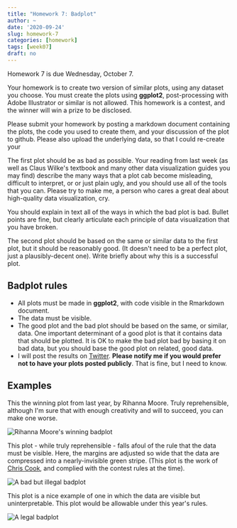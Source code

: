 ```yaml
---
title: "Homework 7: Badplot"
author: ~
date: '2020-09-24'
slug: homework-7
categories: [homework]
tags: [week07]
draft: no
---
```


Homework 7 is due Wednesday, October 7.

<!--more-->

Your homework is to create two version of similar plots, using any dataset you choose. You must create the plots using **ggplot2**, post-processing with Adobe Illustrator or similar is not allowed. This homework is a contest, and the winner will win a prize to be disclosed.

Please submit your homework by posting a markdown document containing the plots, the code you used to create them, and your discussion of the plot to github. Please also upload the underlying data, so that I could re-create your 

The first plot should be as bad as possible. Your reading from last week (as well as Claus Wilke's textbook and many other data visualization guides you may find) describe the many ways that a plot cab become misleading, difficult to interpret, or or just plain ugly, and you should use all of the tools that you can. Please try to make me, a person who cares a great deal about high-quality data visualization, cry.

You should explain in text all of the ways in which the bad plot is bad. Bullet points are fine, but clearly articulate each principle of data visualization that you have broken.

The second plot should be based on the same or similar data to the first plot, but it should be reasonably good. (It doesn't need to be a perfect plot, just a plausibly-decent one).  Write briefly about why this is a successful plot.

## Badplot rules

* All plots must be made in **ggplot2**, with code visible in the Rmarkdown document.
* The data must be visible. 
* The good plot and the bad plot should be based on the same, or similar, data. One important determinant of a good plot is that it contains data that should be plotted. It is OK to make the bad plot bad by basing it on bad data, but you should base the good plot on related, good data.
* I will post the results on [Twitter](https://www.twitter.com/drdrewsteen). **Please notify me if you would prefer not to have your plots posted publicly**. That is fine, but I need to know.

## Examples

This the winning plot from last year, by Rihanna Moore. Truly reprehensible, although I'm sure that with enough creativity and will to succeed, you can make one worse.

![Rihanna Moore's winning badplot](/data_analysis_2020/homework/2020-09-23-homework-7-badplot_files/rihanna_plot.jpeg)

This plot - while truly reprehensible - falls afoul of the rule that the data must be visible. Here, the margins are adjusted so wide that the data are compressed into a nearly-invisible green stripe. (This plot is the work of [Chris Cook](https://adsteen.github.io/authors/ccook62/), and complied with the contest rules at the time). 

![A bad but illegal badplot](/data_analysis_2020/homework/2020-09-23-homework-7-badplot_files/bad_bad_plot.png)

This plot is a nice example of one in which the data are visible but uninterpretable. This plot would be allowable under this year's rules.

![A legal badplot](/data_analysis_2020/homework/2020-09-23-homework-7-badplot_files/visible_data.jpeg)